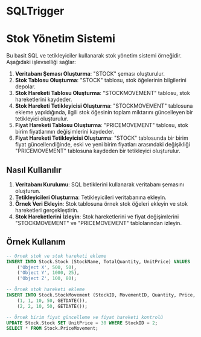 # SQLTrigger

# Stok Yönetim Sistemi

Bu basit SQL ve tetikleyiciler kullanarak stok yönetim sistemi örneğidir. Aşağıdaki işlevselliği sağlar:

1. **Veritabanı Şeması Oluşturma**: "STOCK" şeması oluşturulur.
2. **Stok Tablosu Oluşturma**: "STOCK" tablosu, stok öğelerinin bilgilerini depolar.
3. **Stok Hareketi Tablosu Oluşturma**: "STOCKMOVEMENT" tablosu, stok hareketlerini kaydeder.
4. **Stok Hareketi Tetikleyicisi Oluşturma**: "STOCKMOVEMENT" tablosuna ekleme yapıldığında, ilgili stok öğesinin toplam miktarını güncelleyen bir tetikleyici oluşturulur.
5. **Fiyat Hareketi Tablosu Oluşturma**: "PRICEMOVEMENT" tablosu, stok birim fiyatlarının değişimlerini kaydeder.
6. **Fiyat Hareketi Tetikleyicisi Oluşturma**: "STOCK" tablosunda bir birim fiyat güncellendiğinde, eski ve yeni birim fiyatları arasındaki değişikliği "PRICEMOVEMENT" tablosuna kaydeden bir tetikleyici oluşturulur.

## Nasıl Kullanılır

1. **Veritabanı Kurulumu**: SQL betiklerini kullanarak veritabanı şemasını oluşturun.
2. **Tetikleyicileri Oluşturma**: Tetikleyicileri veritabanına ekleyin.
3. **Örnek Veri Ekleyin**: Stok tablosuna örnek stok öğeleri ekleyin ve stok hareketleri gerçekleştirin.
4. **Stok Hareketlerini İzleyin**: Stok hareketlerini ve fiyat değişimlerini "STOCKMOVEMENT" ve "PRICEMOVEMENT" tablolarından izleyin.

## Örnek Kullanım

```sql
-- Örnek stok ve stok hareketi ekleme
INSERT INTO Stock.Stock (StockName, TotalQuantity, UnitPrice) VALUES
    ('Object X', 500, 50),
    ('Object Y', 1000, 25),
    ('Object Z', 100, 80);

-- Örnek stok hareketi ekleme
INSERT INTO Stock.StockMovement (StockID, MovementID, Quantity, Price, MovementDate) VALUES
    (1, 1, 10, 50, GETDATE()),
    (2, 2, 10, 50, GETDATE());

-- Örnek birim fiyat güncelleme ve fiyat hareketi kontrolü
UPDATE Stock.Stock SET UnitPrice = 30 WHERE StockID = 2;
SELECT * FROM Stock.PriceMovement;

